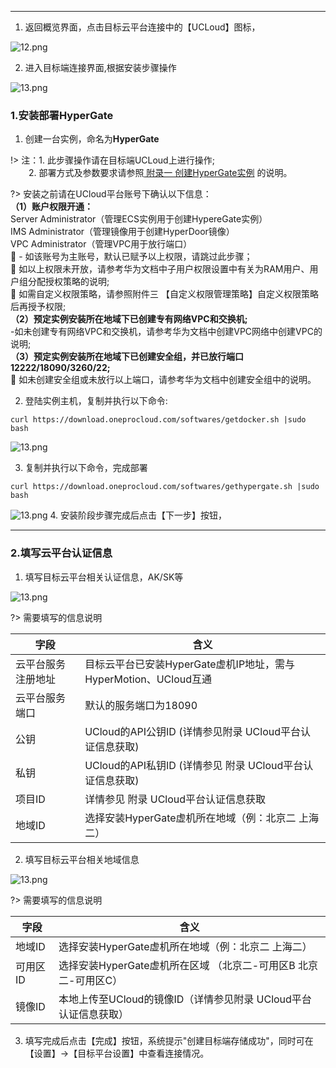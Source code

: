 
 ---
1. 返回概览界面，点击目标云平台连接中的【UCLoud】图标，

![12.png](https://oneprocloud.oss-cn-beijing.aliyuncs.com/_images/saas/UCloud/image043.png ':size=90%')


2. 进入目标端连接界面,根据安装步骤操作

![13.png](https://oneprocloud.oss-cn-beijing.aliyuncs.com/_images/saas/UCloud/image013.png ':size=90%')


### 1.安装部署**HyperGate**


1. 创建一台实例，命名为**HyperGate**

!> 注：1. 此步骤操作请在目标端UCLoud上进行操作;</br>
 &ensp; &ensp; &ensp;2. 部署方式及参数要求请参照[ 附录一 创建HyperGate实例](https://pubs.vmware.com/vsphere-50/index.jsp?topic=%2Fcom.vmware.vsphere.vm_admin.doc_50%2FGUID-6C847F77-8CB2-4187-BD7F-E7D3D5BD897B.html) 的说明。
 
?> 安装之前请在UCloud平台账号下确认以下信息：</br>
**（1）账户权限开通：**</br>
	   Server Administrator（管理ECS实例用于创建HypereGate实例）</br>
       IMS Administrator（管理镜像用于创建HyperDoor镜像）</br>
       VPC Administrator（管理VPC用于放行端口）</br>
	- 如该账号为主账号，默认已赋予以上权限，请跳过此步骤；</br>
	如以上权限未开放，请参考华为文档中子用户权限设置中有关为RAM用户、用户组分配授权策略的说明;</br>
	如需自定义权限策略，请参照附件三 【自定义权限管理策略】自定义权限策略后再授予权限;</br>
**（2）预定实例安装所在地域下已创建专有网络VPC和交换机;**</br>
-如未创建专有网络VPC和交换机，请参考华为文档中创建VPC网络中创建VPC的说明;</br>
**（3）预定实例安装所在地域下已创建安全组，并已放行端口12222/18090/3260/22;**</br>
	如未创建安全组或未放行以上端口，请参考华为文档中创建安全组中的说明。</br>

2. 登陆<HyperGate>实例主机，复制并执行以下命令:

```
curl https://download.oneprocloud.com/softwares/getdocker.sh |sudo bash
```

![13.png](https://oneprocloud.oss-cn-beijing.aliyuncs.com/_images/saas/UCloud/image014.png ':size=90%')

3. 复制并执行以下命令，完成部署

```
curl https://download.oneprocloud.com/softwares/gethypergate.sh |sudo bash
```

![13.png](https://oneprocloud.oss-cn-beijing.aliyuncs.com/_images/saas/UCloud/image015.png ':size=90%')
4. 安装阶段步骤完成后点击【下一步】按钮，


 ---

### 2.填写云平台认证信息

1. 填写目标云平台相关认证信息，AK/SK等

![13.png](https://oneprocloud.oss-cn-beijing.aliyuncs.com/_images/saas/UCloud/image016.png ':size=90%')

?> 需要填写的信息说明

字段  | 含义
------------- | ----------------------
云平台服务注册地址  | 目标云平台已安装HyperGate虚机IP地址，需与HyperMotion、UCloud互通
云平台服务端口  | 默认的服务端口为18090
公钥 | UCloud的API公钥ID (详情参见附录 UCloud平台认证信息获取)
私钥  | UCloud的API私钥ID (详情参见 附录 UCloud平台认证信息获取)
项目ID | 详情参见 附录 UCloud平台认证信息获取
地域ID | 选择安装HyperGate虚机所在地域（例：北京二 上海二）

2. 填写目标云平台相关地域信息

![13.png](https://oneprocloud.oss-cn-beijing.aliyuncs.com/_images/saas/UCloud/image017.png ':size=90%')

?> 需要填写的信息说明

字段  | 含义
------------- | ----------------------
地域ID | 选择安装HyperGate虚机所在地域（例：北京二 上海二）
可用区ID | 选择安装HyperGate虚机所在区域 （北京二-可用区B 北京二-可用区C）
镜像ID | 本地上传至UCloud的镜像ID（详情参见附录 UCloud平台认证信息获取）

3. 填写完成后点击【完成】按钮，系统提示"创建目标端存储成功"，同时可在【设置】→【目标平台设置】中查看连接情况。

